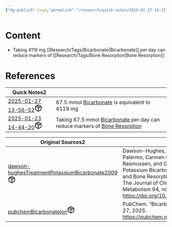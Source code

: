 ```yaml
---
{"dg-publish":true,"permalink":"/research/quick-notes/2025-01-27-14-37-49/","updated":"2025-01-28T18:53:02-05:00"}
---
```


# Content
- Taking 4119 mg [[Research/Tags/Bicarbonate\|Bicarbonate]] per day can reduce markers of [[Research/Tags/Bone Resorption\|Bone Resorption]]
# References
<div><table class="dataview table-view-table"><thead class="table-view-thead"><tr class="table-view-tr-header"><th class="table-view-th"><span>Quick Notes</span><span class="dataview small-text">2</span></th><th class="table-view-th"><span></span></th></tr></thead><tbody class="table-view-tbody"><tr><td><span><a data-tooltip-position="top" aria-label="Research/Quick Notes/2025-01-27 13-56-52.md" data-href="Research/Quick Notes/2025-01-27 13-56-52.md" href="Research/Quick Notes/2025-01-27 13-56-52.md" class="internal-link" target="_blank" rel="noopener nofollow" fileclass-name="Research Links">2025-01-27 13-56-52</a><a class="metadata-menu fileclass-icon"><svg xmlns="http://www.w3.org/2000/svg" width="24" height="24" viewBox="0 0 24 24" fill="none" stroke="currentColor" stroke-width="2" stroke-linecap="round" stroke-linejoin="round" class="svg-icon lucide-package"><path d="m7.5 4.27 9 5.15"></path><path d="M21 8a2 2 0 0 0-1-1.73l-7-4a2 2 0 0 0-2 0l-7 4A2 2 0 0 0 3 8v8a2 2 0 0 0 1 1.73l7 4a2 2 0 0 0 2 0l7-4A2 2 0 0 0 21 16Z"></path><path d="m3.3 7 8.7 5 8.7-5"></path><path d="M12 22V12"></path></svg></a></span></td><td><span>67.5 mmol <a data-href="Bicarbonate" href="Bicarbonate" class="internal-link" target="_blank" rel="noopener nofollow">Bicarbonate</a> is equivalent to 4119 mg</span></td></tr><tr><td><span><a data-tooltip-position="top" aria-label="Research/Quick Notes/2025-01-23 14-44-20.md" data-href="Research/Quick Notes/2025-01-23 14-44-20.md" href="Research/Quick Notes/2025-01-23 14-44-20.md" class="internal-link" target="_blank" rel="noopener nofollow" fileclass-name="Research Links">2025-01-23 14-44-20</a><a class="metadata-menu fileclass-icon"><svg xmlns="http://www.w3.org/2000/svg" width="24" height="24" viewBox="0 0 24 24" fill="none" stroke="currentColor" stroke-width="2" stroke-linecap="round" stroke-linejoin="round" class="svg-icon lucide-package"><path d="m7.5 4.27 9 5.15"></path><path d="M21 8a2 2 0 0 0-1-1.73l-7-4a2 2 0 0 0-2 0l-7 4A2 2 0 0 0 3 8v8a2 2 0 0 0 1 1.73l7 4a2 2 0 0 0 2 0l7-4A2 2 0 0 0 21 16Z"></path><path d="m3.3 7 8.7 5 8.7-5"></path><path d="M12 22V12"></path></svg></a></span></td><td><span>Taking 67.5 mmol <a data-href="Bicarbonate" href="Bicarbonate" class="internal-link" target="_blank" rel="noopener nofollow">Bicarbonate</a> per day can reduce markers of <a data-href="Bone Resorption" href="Bone Resorption" class="internal-link" target="_blank" rel="noopener nofollow">Bone Resorption</a></span></td></tr></tbody></table></div><div><table class="dataview table-view-table"><thead class="table-view-thead"><tr class="table-view-tr-header"><th class="table-view-th"><span>Original Sources</span><span class="dataview small-text">2</span></th><th class="table-view-th"><span>Citations</span></th></tr></thead><tbody class="table-view-tbody"><tr><td><span><a data-tooltip-position="top" aria-label="Research/Evidence Sources/dawson-hughesTreatmentPotassiumBicarbonate2009.md" data-href="Research/Evidence Sources/dawson-hughesTreatmentPotassiumBicarbonate2009.md" href="Research/Evidence Sources/dawson-hughesTreatmentPotassiumBicarbonate2009.md" class="internal-link" target="_blank" rel="noopener nofollow" fileclass-name="Research Links">dawson-hughesTreatmentPotassiumBicarbonate2009</a><a class="metadata-menu fileclass-icon"><svg xmlns="http://www.w3.org/2000/svg" width="24" height="24" viewBox="0 0 24 24" fill="none" stroke="currentColor" stroke-width="2" stroke-linecap="round" stroke-linejoin="round" class="svg-icon lucide-package"><path d="m7.5 4.27 9 5.15"></path><path d="M21 8a2 2 0 0 0-1-1.73l-7-4a2 2 0 0 0-2 0l-7 4A2 2 0 0 0 3 8v8a2 2 0 0 0 1 1.73l7 4a2 2 0 0 0 2 0l7-4A2 2 0 0 0 21 16Z"></path><path d="m3.3 7 8.7 5 8.7-5"></path><path d="M12 22V12"></path></svg></a></span></td><td><span>Dawson-Hughes, Bess, Susan S. Harris, Nancy J. Palermo, Carmen Castaneda-Sceppa, Helen M. Rasmussen, and Gerard E. Dallal. “Treatment with Potassium Bicarbonate Lowers Calcium Excretion and Bone Resorption in Older Men and Women.” The Journal of Clinical Endocrinology and Metabolism 94, no. 1 (January 2009): 96–102. <a rel="noopener nofollow" class="external-link" href="https://doi.org/10.1210/jc.2008-1662" target="_blank">https://doi.org/10.1210/jc.2008-1662</a>.</span></td></tr><tr><td><span><a data-tooltip-position="top" aria-label="Research/Evidence Sources/pubchemBicarbonateIon.md" data-href="Research/Evidence Sources/pubchemBicarbonateIon.md" href="Research/Evidence Sources/pubchemBicarbonateIon.md" class="internal-link" target="_blank" rel="noopener nofollow" fileclass-name="Research Links">pubchemBicarbonateIon</a><a class="metadata-menu fileclass-icon"><svg xmlns="http://www.w3.org/2000/svg" width="24" height="24" viewBox="0 0 24 24" fill="none" stroke="currentColor" stroke-width="2" stroke-linecap="round" stroke-linejoin="round" class="svg-icon lucide-package"><path d="m7.5 4.27 9 5.15"></path><path d="M21 8a2 2 0 0 0-1-1.73l-7-4a2 2 0 0 0-2 0l-7 4A2 2 0 0 0 3 8v8a2 2 0 0 0 1 1.73l7 4a2 2 0 0 0 2 0l7-4A2 2 0 0 0 21 16Z"></path><path d="m3.3 7 8.7 5 8.7-5"></path><path d="M12 22V12"></path></svg></a></span></td><td><span>PubChem. “Bicarbonate Ion.” Accessed January 27, 2025. <a rel="noopener nofollow" class="external-link" href="https://pubchem.ncbi.nlm.nih.gov/compound/769" target="_blank">https://pubchem.ncbi.nlm.nih.gov/compound/769</a>.</span></td></tr></tbody></table></div>


